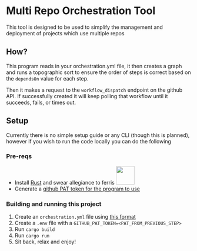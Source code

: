 # Multi Repo Orchestration Tool

This tool is designed to be used to simplify the management and deployment of projects which use multiple repos  

## How?
This program reads in your orchestration.yml file, it then creates a graph and runs a topographic sort to ensure the order of steps is correct based on the `dependsOn` value for each step.

Then it makes a request to the `workflow_dispatch` endpoint on the github API. If successfully created it will keep polling that workflow until it succeeds, fails, or times out.

## Setup
Currently there is no simple setup guide or any CLI (though this is planned), however if you wish to run the code locally you can do the following

### Pre-reqs
- Install [Rust](https://www.rust-lang.org/) and swear allegiance to ferris <img src="https://rustacean.net/assets/rustacean-flat-happy.png" width="50px">
- Generate a [github PAT token for the program to use](https://docs.github.com/en/authentication/keeping-your-account-and-data-secure/creating-a-personal-access-token)
  
### Building and running this project
1. Create an `orchestration.yml` file using [this format](./orchestration.md)
2. Create a `.env` file with a `GITHUB_PAT_TOKEN=<PAT_FROM_PREVIOUS_STEP>` 
3. Run `cargo build`
4. Run `cargo run`
5. Sit back, relax and enjoy!


